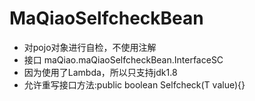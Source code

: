 # MaQiaoSelfcheckBean
* 对pojo对象进行自检，不使用注解
* 接口 maQiao.maQiaoSelfcheckBean.InterfaceSC
* 因为使用了Lambda，所以只支持jdk1.8<br/>
* 允许重写接口方法:public boolean Selfcheck(T value){}
